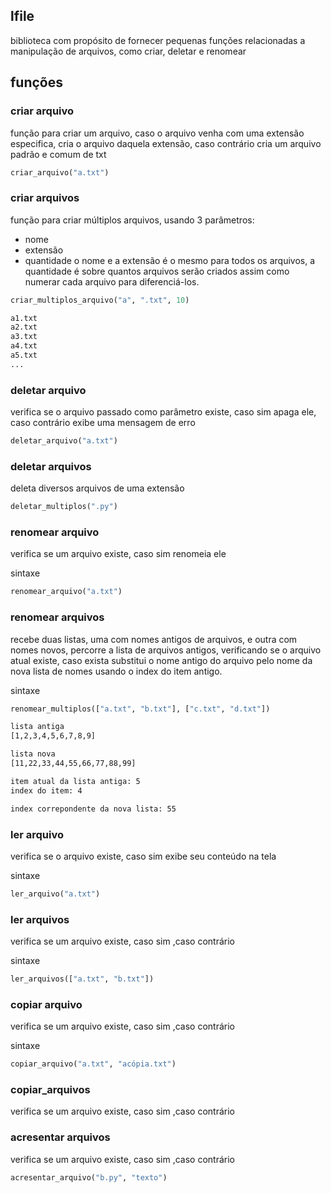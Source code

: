 ## lfile

biblioteca com propósito de fornecer pequenas funções relacionadas a manipulação de arquivos, como criar, deletar e renomear

## funções
### criar arquivo
função para criar um arquivo, caso o arquivo venha com uma extensão especifica, cria o arquivo daquela extensão, caso contrário cria um arquivo padrão e comum de txt

```python
criar_arquivo("a.txt")
```
### criar arquivos
função para criar múltiplos arquivos, usando 3 parâmetros: 
- nome
- extensão
- quantidade
o nome e a extensão é o mesmo para todos os arquivos, a quantidade é sobre quantos arquivos serão criados assim como numerar cada arquivo para diferenciá-los.
```python
criar_multiplos_arquivo("a", ".txt", 10)
```

```txt
a1.txt
a2.txt
a3.txt
a4.txt
a5.txt
...
```

### deletar arquivo
verifica se o arquivo passado como parâmetro existe, caso sim apaga ele, caso  contrário exibe uma mensagem de erro

```python
deletar_arquivo("a.txt")
```

### deletar arquivos
deleta diversos arquivos de uma extensão

```python
deletar_multiplos(".py")
```

###  renomear arquivo
verifica se um arquivo existe, caso sim renomeia ele

sintaxe
```python
renomear_arquivo("a.txt")
```


### renomear arquivos
recebe duas listas, uma com nomes antigos de arquivos, e outra com nomes novos, percorre a lista de arquivos antigos, verificando se o arquivo atual existe, caso exista substitui o nome antigo do arquivo pelo nome da nova lista de nomes usando o index do item antigo.

sintaxe
```python
renomear_multiplos(["a.txt", "b.txt"], ["c.txt", "d.txt"])
```


```txt
lista antiga
[1,2,3,4,5,6,7,8,9]

lista nova
[11,22,33,44,55,66,77,88,99]

item atual da lista antiga: 5
index do item: 4

index correpondente da nova lista: 55
```

### ler arquivo
verifica se o arquivo existe, caso sim exibe seu conteúdo na tela

sintaxe
```python
ler_arquivo("a.txt")
```

### ler arquivos
verifica se um arquivo existe, caso sim  ,caso contrário 

sintaxe
```python
ler_arquivos(["a.txt", "b.txt"])
```


### copiar arquivo
verifica se um arquivo existe, caso sim  ,caso contrário 

sintaxe
```python
copiar_arquivo("a.txt", "acópia.txt")
```

### copiar_arquivos
verifica se um arquivo existe, caso sim  ,caso contrário 


### acresentar arquivos
verifica se um arquivo existe, caso sim  ,caso contrário 

```python
acresentar_arquivo("b.py", "texto")
```
